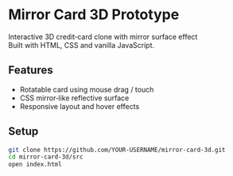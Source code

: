 # Mirror Card 3D Prototype

Interactive 3D credit‑card clone with mirror surface effect  
Built with HTML, CSS and vanilla JavaScript.  

## Features
- Rotatable card using mouse drag / touch
- CSS mirror‑like reflective surface
- Responsive layout and hover effects

## Setup
```bash
git clone https://github.com/YOUR‑USERNAME/mirror‑card-3d.git
cd mirror‑card-3d/src
open index.html
